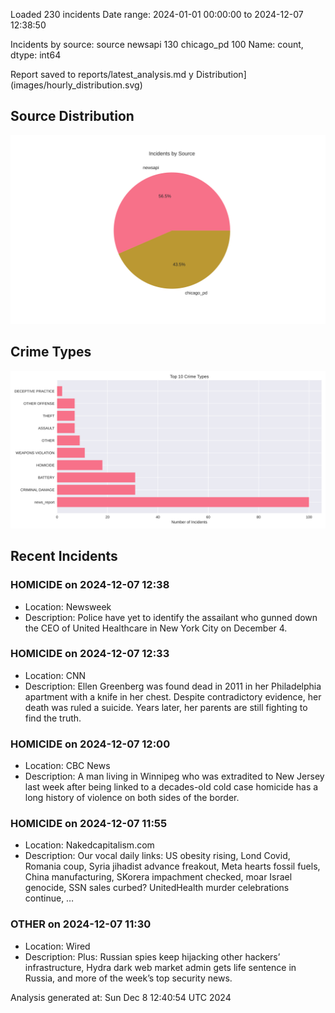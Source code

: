 
Loaded 230 incidents
Date range: 2024-01-01 00:00:00 to 2024-12-07 12:38:50

Incidents by source:
source
newsapi       130
chicago_pd    100
Name: count, dtype: int64

Report saved to reports/latest_analysis.md
y Distribution](images/hourly_distribution.svg)

## Source Distribution
![Source Distribution](images/source_distribution.svg)

## Crime Types
![Crime Types](images/crime_types.svg)

## Recent Incidents

### HOMICIDE on 2024-12-07 12:38
- Location: Newsweek
- Description: Police have yet to identify the assailant who gunned down the CEO of United Healthcare in New York City on December 4.


### HOMICIDE on 2024-12-07 12:33
- Location: CNN
- Description: Ellen Greenberg was found dead in 2011 in her Philadelphia apartment with a knife in her chest. Despite contradictory evidence, her death was ruled a suicide. Years later, her parents are still fighting to find the truth.


### HOMICIDE on 2024-12-07 12:00
- Location: CBC News
- Description: A man living in Winnipeg who was extradited to New Jersey last week after being linked to a decades-old cold case homicide has a long history of violence on both sides of the border.


### HOMICIDE on 2024-12-07 11:55
- Location: Nakedcapitalism.com
- Description: Our vocal daily links: US obesity rising, Lond Covid, Romania coup, Syria jihadist advance freakout, Meta hearts fossil fuels, China manufacturing, SKorera impachment checked, moar Israel genocide, SSN sales curbed? UnitedHealth murder celebrations continue, …


### OTHER on 2024-12-07 11:30
- Location: Wired
- Description: Plus: Russian spies keep hijacking other hackers’ infrastructure, Hydra dark web market admin gets life sentence in Russia, and more of the week’s top security news.

Analysis generated at: Sun Dec  8 12:40:54 UTC 2024
